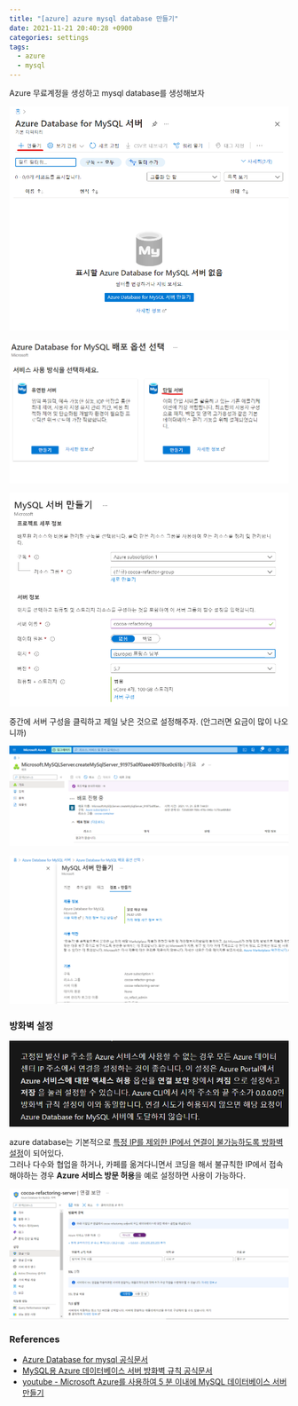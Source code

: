 ```yaml
---
title: "[azure] azure mysql database 만들기"
date: 2021-11-21 20:40:28 +0900
categories: settings
tags: 
  - azure
  - mysql
---
```






Azure 무료계정을 생성하고 mysql database를 생성해보자

<img src="../../img/2021-11-21-azure-mysql-database/image-20211121190618201.png" alt="image-20211121190618201" style="zoom:67%;" />

![image-20211121190658602](../../img/2021-11-21-azure-mysql-database/image-20211121190658602.png)

![image-20211121191437509](../../img/2021-11-21-azure-mysql-database/image-20211121191437509.png)



중간에 서버 구성을 클릭하고 제일 낮은 것으로 설정해주자. (안그러면 요금이 많이 나오니까)



![image-20211121194542989](../../img/2021-11-21-azure-mysql-database/image-20211121194542989.png)



![image-20211121195638469](../../img/2021-11-21-azure-mysql-database/image-20211121195638469.png)





### 방화벽 설정

![image-20211121202200305](../../img/2021-11-21-azure-mysql-database/image-20211121202200305.png)





azure database는 기본적으로 <u>특정 IP를 제외한 IP에서 연결이 불가능하도록 방화벽 설정</u>이 되어있다.   
그러나 다수와 협업을 하거나, 카페를 옮겨다니면서 코딩을 해서 불규칙한 IP에서 접속해야하는 경우 **Azure 서비스 방문 허용**을 예로 설정하면 사용이 가능하다.

![image-20211121202304273](../../img/2021-11-21-azure-mysql-database/image-20211121202304273.png)





### References

- [Azure Database for mysql 공식문서](https://docs.microsoft.com/ko-kr/azure/mysql/quickstart-create-mysql-server-database-using-azure-portal)
- [MySQL용 Azure 데이터베이스 서버 방화벽 규칙 공식문서](https://docs.microsoft.com/ko-kr/azure/mysql/concepts-firewall-rules)
- [youtube - Microsoft Azure를 사용하여 5 분 이내에 MySQL 데이터베이스 서버 만들기](https://www.youtube.com/watch?v=fJEfBqWwcL0)



